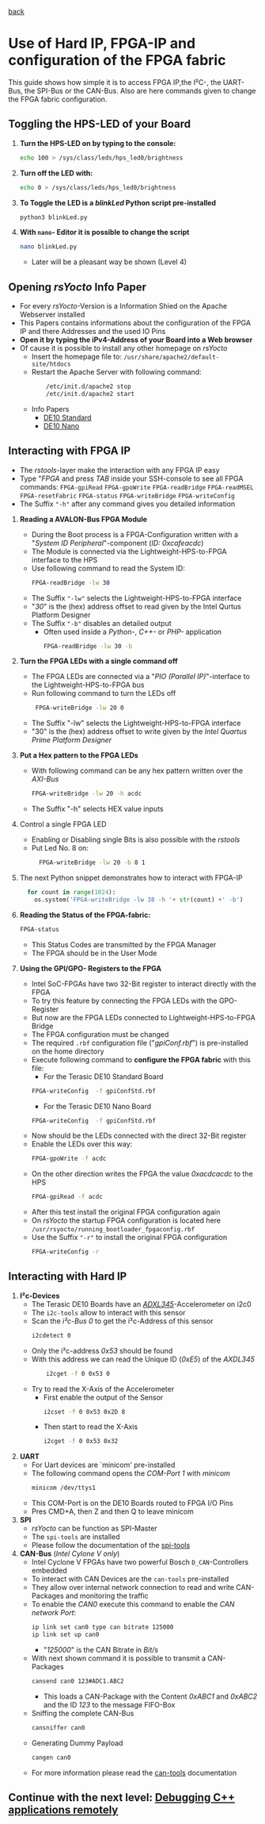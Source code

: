 [back](1_Booting.md)

# Use of Hard IP, FPGA-IP and configuration of the FPGA fabric
This guide shows how simple it is to access FPGA IP,the I²C-, the UART-Bus, the SPI-Bus or the CAN-Bus.
Also are here commands given to change the FPGA fabric configuration.

## Toggling the HPS-LED of your Board
1. **Turn the HPS-LED on by typing to the console:**
    ```bash
    echo 100 > /sys/class/leds/hps_led0/brightness
    ```
2.  **Turn off the LED with:**
    ```bash
    echo 0 > /sys/class/leds/hps_led0/brightness
    ```
3. **To Toggle the LED is a *blinkLed* Python script pre-installed**
    ```bash 
   python3 blinkLed.py
    ```
4. **With `nano`- Editor it is possible to change the script**
    ```bash 
   nano blinkLed.py
   ```
   * Later will be a pleasant way be shown (Level 4) 
   
## Opening *rsYocto* Info Paper 
  * For every *rsYocto*-Version is a Information Shied on the Apache Webserver installed
  * This Papers contains informations about the configuration of the FPGA IP and there Addresses and the used IO Pins 
  * **Open it by typing the iPv4-Address of your Board into a Web browser**
  * Of cause it is possible  to install any other homepage on *rsYocto*
     * Insert the homepage file to: `/usr/share/apache2/default-site/htdocs`
     * Restart the Apache Server with following command:
        ````bash
            /etc/init.d/apache2 stop
            /etc/init.d/apache2 start
        ````
     *  Info Papers
        * [DE10 Standard](https://raw.githubusercontent.com/robseb/rsyocto/master/doc/symbols/DE10Std_pinout.png)
        * [DE10 Nano](https://raw.githubusercontent.com/robseb/rsyocto/master/doc/symbols/DE10Nano_pinout.png)
 
## Interacting with FPGA IP
  * The *rstools*-layer make the interaction with any FPGA IP easy
  * Type "*FPGA* and press *TAB* inside your SSH-console to see all FPGA commands:
  `FPGA-gpiRead` `FPGA-gpoWrite` `FPGA-readBridge` `FPGA-readMSEL` `FPGA-resetFabric`
  `FPGA-status` `FPGA-writeBridge` `FPGA-writeConfig`
  * The Suffix `"-h"` after any command gives you detailed information   
  
  1. **Reading a AVALON-Bus FPGA Module**
      * During the Boot process is a FPGA-Configuration written with a "*System ID Peripheral*"-component (*ID: 0xcafeacdc*)
      * The Module is connected via the Lightweight-HPS-to-FPGA interface to the HPS
      * Use following command to read the System ID:
        ```bash
        FPGA-readBridge -lw 30
        ```
      * The Suffix `"-lw"` selects the Lightweight-HPS-to-FPGA interface
      * "*30*" is the (hex) address offset to read given by the Intel Qurtus Platform Designer
      * The Suffix `"-b"` disables an detailed output
        * Often used inside a *Python-*, *C++-* or *PHP-* application
           ```bash
           FPGA-readBridge -lw 30 -b
           ```
  2. **Turn the FPGA LEDs with a single command off**
      * The FPGA LEDs are connected via a "*PIO (Parallel IP)*"-interface to the Lightweight-HPS-to-FPGA bus
      * Run following command to turn the LEDs off
          ```bash
           FPGA-writeBridge -lw 20 0
          ```
      * The Suffix "-lw" selects the Lightweight-HPS-to-FPGA interface
      * "30" is the (hex) address offset to write given by the *Intel Quartus Prime Platform Designer*
      
  3. **Put a Hex pattern to the FPGA LEDs**
      * With following command can be any hex pattern written over the *AXI-Bus* 
        ```bash
        FPGA-writeBridge -lw 20 -h acdc
        ```
       * The Suffix "-h" selects HEX value inputs 
  4. Control a single FPGA LED
      * Enabling or Disabling single Bits is also possible with the *rstools* 
      * Put Led No. 8 on:  
         ```bash
           FPGA-writeBridge -lw 20 -b 8 1
         ```
  5. The next Python snippet demonstrates how to interact with FPGA-IP 
        ````python
          for count in range(1024):
            os.system('FPGA-writeBridge -lw 38 -h '+ str(count) +' -b')
        ````
  6. **Reading the Status of the FPGA-fabric:**
        ```bash
        FPGA-status
        ````
      * This Status Codes are transmitted by the FPGA Manager
      * The FPGA should be in the User Mode
7. **Using the GPI/GPO- Registers to the FPGA** 
    * Intel SoC-FPGAs have two 32-Bit register to interact directly with the FPGA 
    * To try this feature by connecting the FPGA LEDs with the GPO-Register
    * But now are the FPGA LEDs connected to Lightweight-HPS-to-FPGA Bridge
    * The FPGA configuration must be changed
    * The required `.rbf` configuration file ("*gpiConf.rbf*") is pre-installed on the home directory
    * Execute following command to **configure the FPGA fabric** with this file:
        * For the Terasic DE10 Standard Board 
        ```bash
       FPGA-writeConfig  -f gpiConfStd.rbf
        ```
         * For the Terasic DE10 Nano Board 
       ```bash
       FPGA-writeConfig  -f gpiConfStd.rbf
        ```
    * Now should be the LEDs connected with the direct 32-Bit register
    * Enable the LEDs over this way:
        ```bash
        FPGA-gpoWrite -f acdc
        ```
    * On the other direction writes the FPGA the value *0xacdcacdc* to the HPS
        ```bash
        FPGA-gpiRead -f acdc
        ```
     * After this test install the original FPGA configuration again
     * On *rsYocto* the startup FPGA configuration is located here `/usr/rsyocto/running_bootloader_fpgaconfig.rbf`
     * Use the Suffix `"-r"` to install the original FPGA configuration 
        ```bash
       FPGA-writeConfig -r 
        ```
 ## Interacting with Hard IP
1. **I²c-Devices** 
    * The Terasic DE10 Boards have an [*ADXL345*](https://www.analog.com/en/products/adxl345.html)-Accelerometer on i2c0
    * The `i2c-tools` allow to interact with this sensor
    * Scan the *i²c-Bus 0* to get the i²c-Address of this sensor 
        ```bash
       i2cdetect 0 
        ```
    * Only the i²c-address *0x53* should be found
    * With this address we can read the Unique ID (*0xE5*) of the *AXDL345*
        ```bash
            i2cget -f 0 0x53 0
        ```
    * Try to read the X-Axis of the Accelerometer
        *   First enable the output of the Sensor
            ```bash
            i2cset -f 0 0x53 0x2D 8
            ```
        *   Then start to read the X-Axis
            ```bash
            i2cget -f 0 0x53 0x32
            ```
2. **UART**     
    * For Uart devices are `minicom' pre-installed
    * The following command opens the *COM-Port 1* with *minicom*
         ```bash
         minicom /dev/ttys1
         ```
    * This COM-Port is on the DE10 Boards routed to FPGA I/O Pins
    * Pres CMD+A, then Z and then Q to leave minicom 
3. **SPI**
    * *rsYocto* can be function as SPI-Master 
    * The `spi-tools` are installed
    * Please follow the documentation of the [spi-tools](https://github.com/cpb-/spi-tools)
4. **CAN-Bus** (*Intel Cylone V only*)
    * Intel Cyclone V FPGAs have two powerful Bosch `D_CAN`-Controllers embedded
    * To interact with CAN Devices are the `can-tools` pre-installed
    * They allow over internal network connection to read and write CAN-Packages and monitoring the traffic 
    * To enable the *CAN0* execute this command to enable the *CAN network Port*:
        ```bash
        ip link set can0 type can bitrate 125000
        ip link set up can0
         ```
        * "*125000*" is the CAN Bitrate in *Bit/s*
    * With next shown command it is possible to transmit a CAN-Packages
        ```bash
        cansend can0 123#ADC1.ABC2
        ```
        * This loads a CAN-Package with the Content *0xABC1* and *0xABC2* and the ID *123* to the message FIFO-Box
    * Sniffing the complete CAN-Bus
         ```bash
         cansniffer can0
         ```
    * Generating Dummy Payload 
        ```bash
        cangen can0
        ```
    * For more information please read the [can-tools](https://github.com/linux-can/can-utils) documentation
    
 
 ## Continue with the next level: [Debugging C++ applications remotely](3_CPP.md)
